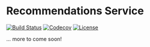 # Recommendations Service

[![Build Status](https://travis-ci.org/devopsdelta/recommendations.svg?branch=master)](https://travis-ci.org/devopsdelta/recommendations)
[![Codecov](https://img.shields.io/codecov/c/github/devopsdelta/recommendations.svg)](https://codecov.io/gh/devopsdelta)
[![License](https://img.shields.io/badge/License-Apache%202.0-blue.svg)](https://opensource.org/licenses/Apache-2.0)


... more to come soon!
